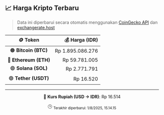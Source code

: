 

<!-- HARGA_KRIPTO -->
## 📈 Harga Kripto Terbaru

> Data ini diperbarui secara otomatis menggunakan [CoinGecko API](https://www.coingecko.com/) dan [exchangerate.host](https://exchangerate.host/)

<div align="center">

| 🪙 Token | 💰 Harga (IDR) |
|:------:|---------------:|
| 🟠 **Bitcoin (BTC)**   | Rp 1.895.086.276 |
| 🔵 **Ethereum (ETH)**  | Rp 59.781.005 |
| 🟣 **Solana (SOL)**    | Rp 2.771.791 |
| 🟢 **Tether (USDT)**   | Rp 16.520 |

---

💱 **Kurs Rupiah (USD → IDR)**: Rp 16.514

🕒 <sub>Terakhir diperbarui: 1/8/2025, 15.14.15</sub>

</div>
<!-- /HARGA_KRIPTO -->